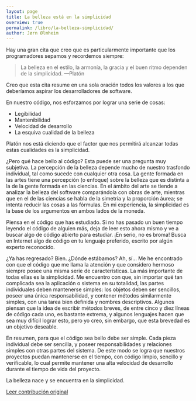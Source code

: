```yaml
---
layout: page
title: La belleza está en la simplicidad
overview: true
permalink: /libro/la-belleza-simplicidad/
author: Jørn Ølmheim
---
```


Hay una gran cita que creo que es particularmente importante que los programadores sepamos y recordemos siempre:

>La belleza en el estilo, la armonía, la gracia y el buen ritmo dependen de la simplicidad.
>—Platón

Creo que esta cita resume en una sola oración todos los valores a los que deberíamos aspirar los desarrolladores de software.

En nuestro código, nos esforzamos por lograr una serie de cosas:

* Legibilidad
* Mantenibilidad
* Velocidad de desarrollo
* La esquiva cualidad de la belleza

Platón nos está diciendo que el factor que nos permitirá alcanzar todas estas cualidades es la simplicidad.

¿Pero qué hace bello al código? Esta puede ser una pregunta muy subjetiva. La percepción de la belleza depende mucho de nuestro trasfondo individual, tal como sucede con cualquier otra cosa. La gente formada en las artes tiene una percepción (o enfoque) sobre la belleza que es distinta a la de la gente formada en las ciencias. En el ámbito del arte se tiende a analizar la belleza del software comparándola con obras de arte, mientras que en el de las ciencias se habla de la simetría y la proporción áurea; se intenta reducir las cosas a las fórmulas. En mi experiencia, la simplicidad es la base de los argumentos en ambos lados de la moneda.

Piensa en el código que has estudiado. Si no has pasado un buen tiempo leyendo el código de alguien más, deja de leer esto ahora mismo y ve a buscar algo de código abierto para estudiar. ¡En serio, no es broma! Busca en Internet algo de código en tu lenguaje preferido, escrito por algún experto reconocido.

¿Ya has regresado? Bien. ¿Dónde estábamos? Ah, sí… Me he encontrado con que el código que me llama la atención y que considero hermoso siempre posee una misma serie de características. La más importante de todas ellas es la simplicidad. Me encuentro con que, sin importar qué tan complicada sea la aplicación o sistema en su totalidad, las partes individuales deben mantenerse simples: los objetos deben ser sencillos, poseer una única responsabilidad, y contener métodos similarmente simples, con una tarea bien definida y nombres descriptivos. Algunos piensan que la idea de escribir métodos breves, de entre cinco y diez líneas de código cada uno, es bastante extrema, y algunos lenguajes hacen que sea muy difícil lograr esto, pero yo creo, sin embargo, que esta brevedad es un objetivo deseable.

En resumen, para que el código sea bello debe ser simple. Cada pieza individual debe ser sencilla, y poseer responsabilidades y relaciones simples con otras partes del sistema. De este modo se logra que nuestros proyectos puedan mantenerse en el tiempo, con código limpio, sencillo y verificable, lo cual permite mantener una alta velocidad de desarrollo durante el tiempo de vida del proyecto.

La belleza nace y se encuentra en la simplicidad.

[Leer contribución original](http://programmer.97things.oreilly.com/wiki/index.php/Beauty_Is_in_Simplicity)